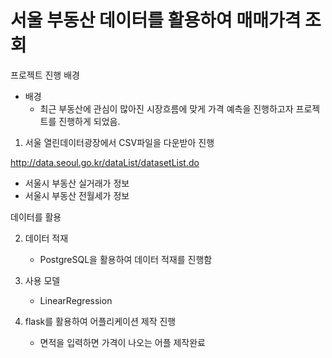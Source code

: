 # 서울 부동산 데이터를 활용하여 매매가격 조회

프로젝트 진행 배경
- 배경
  - 최근 부동산에 관심이 많아진 시장흐름에 맞게 가격 예측을 진행하고자 프로젝트를 진행하게 되었음.



1. 서울 열린데이터광장에서 CSV파일을 다운받아 진행

http://data.seoul.go.kr/dataList/datasetList.do

- 서울시 부동산 실거래가 정보
- 서울시 부동산 전월세가 정보

데이터를 활용

2. 데이터 적재
   - PostgreSQL을 활용하여 데이터 적재를 진행함

3. 사용 모델
   - LinearRegression

4. flask를 활용하여 어플리케이션 제작 진행
   - 면적을 입력하면 가격이 나오는 어플 제작완료


